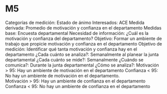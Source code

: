 # M5

Categorías de medición: Estado de ánimo 
Interesados: ACE
Medida derivada: Promedio de motivación y confianza en el departamento 
Medidas base: Encuesta departamental 
Necesidad de información: ¿Cuál es la motivación y confianza del departamento? 
Objetivo: Formar un ambiente de trabajo que propicie motivación y confianza en el departamento
Objetivo de medición: Identificar qué tanta motivación y confianza hay en el departamento
¿Cada cuánto se analiza?: Semanalmente al planear la junta departamental
¿Cada cuánto se mide?: Semanalmente
¿Cuándo se comunica?: Durante la junta departamental
¿Cómo se analiza?: Motivación > 95: Hay un ambiente de motivación en el departamento
Confianza < 95: No hay un ambiente de motivación en el departamento.                      
 Motivación > 95: Hay un ambiente de confianza en el departamento
Confianza < 95: No hay un ambiente de confianza en el departamento